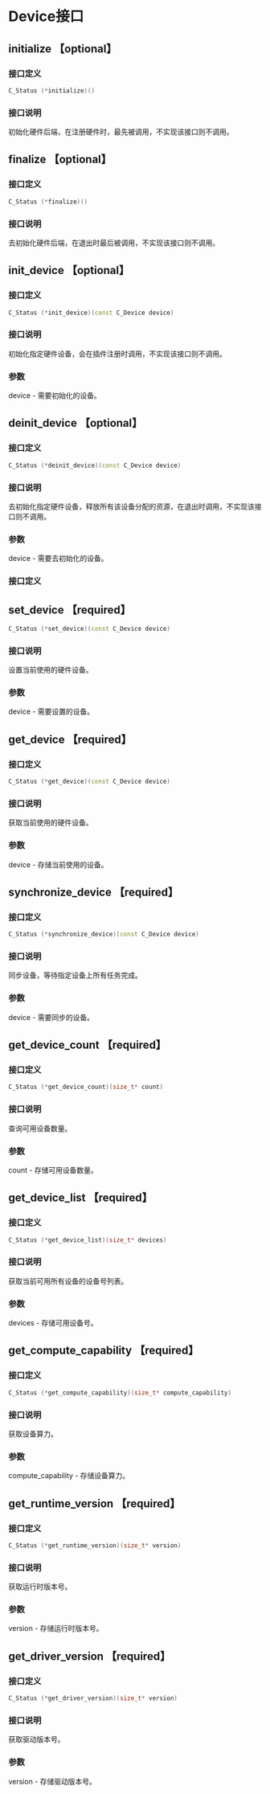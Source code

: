 # Device接口

## initialize 【optional】

### 接口定义

```c++
C_Status (*initialize)()
```

### 接口说明

初始化硬件后端，在注册硬件时，最先被调用，不实现该接口则不调用。

## finalize 【optional】

### 接口定义

```c++
C_Status (*finalize)()
```

### 接口说明

去初始化硬件后端，在退出时最后被调用，不实现该接口则不调用。

## init_device 【optional】

### 接口定义

```c++
C_Status (*init_device)(const C_Device device)
```

### 接口说明

初始化指定硬件设备，会在插件注册时调用，不实现该接口则不调用。

### 参数

device - 需要初始化的设备。

## deinit_device 【optional】

### 接口定义

```c++
C_Status (*deinit_device)(const C_Device device)
```

### 接口说明

去初始化指定硬件设备，释放所有该设备分配的资源，在退出时调用，不实现该接口则不调用。

### 参数

device - 需要去初始化的设备。

### 接口定义

## set_device 【required】

```c++
C_Status (*set_device)(const C_Device device)
```

### 接口说明

设置当前使用的硬件设备。

### 参数

device - 需要设置的设备。

## get_device 【required】

### 接口定义

```c++
C_Status (*get_device)(const C_Device device)
```

### 接口说明

获取当前使用的硬件设备。

### 参数

device - 存储当前使用的设备。

## synchronize_device 【required】

### 接口定义

```c++
C_Status (*synchronize_device)(const C_Device device)
```

### 接口说明

同步设备，等待指定设备上所有任务完成。

### 参数

device - 需要同步的设备。

## get_device_count 【required】

### 接口定义

```c++
C_Status (*get_device_count)(size_t* count)
```

### 接口说明

查询可用设备数量。

### 参数

count - 存储可用设备数量。

## get_device_list 【required】

### 接口定义

```c++
C_Status (*get_device_list)(size_t* devices)
```

### 接口说明

获取当前可用所有设备的设备号列表。

### 参数

devices - 存储可用设备号。

## get_compute_capability 【required】

### 接口定义

```c++
C_Status (*get_compute_capability)(size_t* compute_capability)
```

### 接口说明

获取设备算力。

### 参数

compute_capability - 存储设备算力。

## get_runtime_version 【required】

### 接口定义

```c++
C_Status (*get_runtime_version)(size_t* version)
```

### 接口说明

获取运行时版本号。

### 参数

version - 存储运行时版本号。

## get_driver_version 【required】

### 接口定义

```c++
C_Status (*get_driver_version)(size_t* version)
```

### 接口说明

获取驱动版本号。

### 参数

version - 存储驱动版本号。
